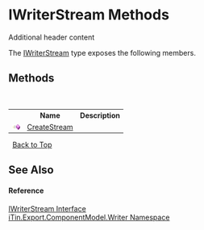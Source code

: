 # IWriterStream Methods
Additional header content 

The <a href="615aecae-a6c0-0e8a-5163-e1457722d981">IWriterStream</a> type exposes the following members.


## Methods
&nbsp;<table><tr><th></th><th>Name</th><th>Description</th></tr><tr><td>![Public method](media/pubmethod.gif "Public method")</td><td><a href="2c98cb4e-11b1-62cc-85f7-e288c876a9b8">CreateStream</a></td><td /></tr></table>&nbsp;
<a href="#iwriterstream-methods">Back to Top</a>

## See Also


#### Reference
<a href="615aecae-a6c0-0e8a-5163-e1457722d981">IWriterStream Interface</a><br /><a href="37973b78-6b66-1218-9d7d-14680ab2aeda">iTin.Export.ComponentModel.Writer Namespace</a><br />